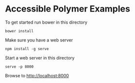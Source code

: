 # Accessible Polymer Examples

To get started run bower in this directory

```
bower install
```

Make sure you have a web server

```
npm install -g serve
```

Start a web server in this directory

```
serve -p 8000
```

Browse to [http://localhost:8000](http://localhost:8000)

